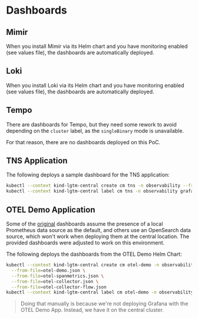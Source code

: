 # Dashboards

## Mimir

When you install Mimir via its Helm chart and you have monitoring enabled (see values file), the dashboards are automatically deployed.

## Loki

When you install Loki via its Helm chart and you have monitoring enabled (see values file), the dashboards are automatically deployed.

## Tempo

There are dashboards for Tempo, but they need some rework to avoid depending on the `cluster` label, as the `singleBinary` mode is unavailable.

For that reason, there are no dashboards deployed on this PoC.

## TNS Application

The following deploys a sample dashboard for the TNS application:

```bash
kubectl --context kind-lgtm-central create cm tns -n observability --from-file=tns.json
kubectl --context kind-lgtm-central label cm tns -n observability grafana_dashboard=1 release=monitor
```

## OTEL Demo Application

Some of the [original](https://github.com/open-telemetry/opentelemetry-helm-charts/tree/main/charts/opentelemetry-demo/grafana-dashboards) dashboards assume the presence of a local Prometheus data source as the default, and others use an OpenSearch data source, which won't work when deploying them at the central location. The provided dashboards were adjusted to work on this environment.

The following deploys the dashboards from the OTEL Demo Helm Chart:

```bash
kubectl --context kind-lgtm-central create cm otel-demo -n observability \
  --from-file=otel-demo.json \
  --from-file=otel-spanmetrics.json \
  --from-file=otel-collector.json \
  --from-file=otel-collector-flow.json
kubectl --context kind-lgtm-central label cm otel-demo -n observability grafana_dashboard=1 
```

> Doing that manually is because we're not deploying Grafana with the OTEL Demo App. Instead, we have it on the central cluster.
